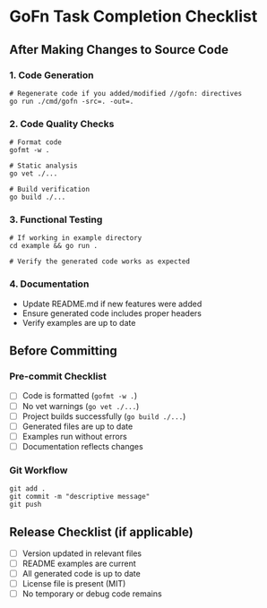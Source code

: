 # GoFn Task Completion Checklist

## After Making Changes to Source Code

### 1. Code Generation
```fish
# Regenerate code if you added/modified //gofn: directives
go run ./cmd/gofn -src=. -out=.
```

### 2. Code Quality Checks
```fish
# Format code
gofmt -w .

# Static analysis
go vet ./...

# Build verification
go build ./...
```

### 3. Functional Testing
```fish
# If working in example directory
cd example && go run .

# Verify the generated code works as expected
```

### 4. Documentation
- Update README.md if new features were added
- Ensure generated code includes proper headers
- Verify examples are up to date

## Before Committing

### Pre-commit Checklist
- [ ] Code is formatted (`gofmt -w .`)
- [ ] No vet warnings (`go vet ./...`)
- [ ] Project builds successfully (`go build ./...`)
- [ ] Generated files are up to date
- [ ] Examples run without errors
- [ ] Documentation reflects changes

### Git Workflow
```fish
git add .
git commit -m "descriptive message"
git push
```

## Release Checklist (if applicable)
- [ ] Version updated in relevant files
- [ ] README examples are current
- [ ] All generated code is up to date
- [ ] License file is present (MIT)
- [ ] No temporary or debug code remains